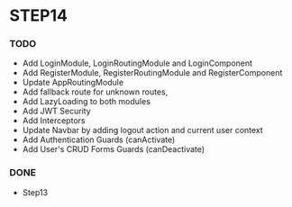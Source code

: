 # STEP14

### TODO
- Add LoginModule, LoginRoutingModule and LoginComponent  
- Add RegisterModule, RegisterRoutingModule and RegisterComponent
- Update AppRoutingModule
- Add fallback route for unknown routes,
- Add LazyLoading to both modules
- Add JWT Security
- Add Interceptors
- Update Navbar by adding logout action and current user context
- Add Authentication Guards (canActivate)
- Add User's CRUD Forms Guards (canDeactivate)

### DONE
- Step13